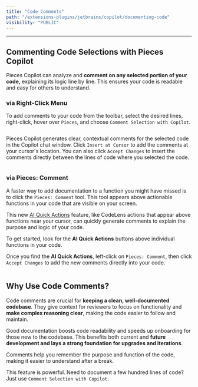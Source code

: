 ```yaml
---
title: "Code Comments"
path: "/extensions-plugins/jetbrains/copilot/documenting-code"
visibility: "PUBLIC"
---
```

***

## Commenting Code Selections with Pieces Copilot

Pieces Copilot can analyze and **comment on any selected portion of your code,** explaining its logic line by line. This ensures your code is readable and easy for others to understand.

### via Right-Click Menu

To add comments to your code from the toolbar, select the desired lines, right-click, hover over `Pieces`, and choose `Comment Selection with Copilot`.

<Image src="https://storage.googleapis.com/hashnode_product_documentation_assets/jetbrains_plugin_assets/jetbrains_plugin_assets/pieces_copilot/documenting_code/hovering_comment_selection.png" alt="" align="center" fullwidth="true" />

Pieces Copilot generates clear, contextual comments for the selected code in the Copilot chat window. Click `Insert at Cursor` to add the comments at your cursor's location. You can also click `Accept Changes` to insert the comments directly between the lines of code where you selected the code.

<Image src="https://storage.googleapis.com/hashnode_product_documentation_assets/jetbrains_plugin_assets/jetbrains_plugin_assets/pieces_copilot/documenting_code/comment_right_click.gif" alt="" align="center" fullwidth="true" />

### via Pieces: Comment

A faster way to add documentation to a function you might have missed is to click the `Pieces: Comment` tool. This tool appears above actionable functions in your code that are visible on your screen.

This new [AI Quick Actions](https://docs.pieces.app/products/extensions-plugins/jetbrains/copilot/chat#via-ai-quick-actions) feature, like CodeLens actions that appear above functions near your cursor, can quickly generate comments to explain the purpose and logic of your code.

To get started, look for the **AI Quick Actions** buttons above individual functions in your code.

Once you find the **AI Quick Actions**, left-click on `Pieces: Comment`, then click `Accept Changes` to add the new comments directly into your code.

<Image src="https://storage.googleapis.com/hashnode_product_documentation_assets/jetbrains_plugin_assets/jetbrains_plugin_assets/pieces_copilot/documenting_code/comment_quick_action.gif" alt="" align="center" fullwidth="true" />

## Why Use Code Comments?

Code comments are crucial for **keeping a clean, well-documented codebase**. They give context for reviewers to focus on functionality and **make complex reasoning clear**, making the code easier to follow and maintain.

Good documentation boosts code readability and speeds up onboarding for those new to the codebase. This benefits both current and **future development and lays a strong foundation for upgrades and iterations**.

Comments help you remember the purpose and function of the code, making it easier to understand after a break.

This feature is powerful. Need to document a few hundred lines of code? Just use `Comment Selection with Copilot`.
